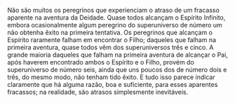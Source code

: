 ﻿Não são muitos os peregrinos que experienciam o atraso de um fracasso aparente na aventura da Deidade. Quase todos alcançam o Espírito Infinito, embora ocasionalmente algum peregrino do superuniverso de número um não obtenha êxito na primeira tentativa. Os peregrinos que alcançam o Espírito raramente falham em encontrar o Filho; daqueles que falham na primeira aventura, quase todos vêm dos superuniversos três e cinco. A grande maioria daqueles que falham na primeira aventura de alcançar o Pai, após haverem encontrado ambos o Espírito e o Filho, provém do superuniverso de número seis, ainda que uns poucos dos de número dois e três, do mesmo modo, não tenham tido êxito. E tudo isso parece indicar claramente que há alguma razão, boa e suficiente, para esses aparentes fracassos; na realidade, são atrasos simplesmente inevitáveis.